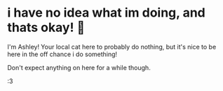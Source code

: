 # i have no idea what im doing, and thats okay! 💖

I'm Ashley! Your local cat here to probably do nothing, but it's nice to be here in the off chance i do something!

Don't expect anything on here for a while though.

:3

<!---
QuirkyFennec/QuirkyFennec is a ✨ special ✨ repository because its `README.md` (this file) appears on your GitHub profile.
You can click the Preview link to take a look at your changes.
--->
